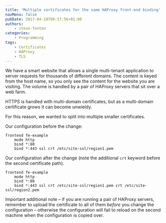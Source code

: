 ```yaml
---
title: 'Multiple certificates for the same HAProxy front-end binding'
navMenu: false
pubDate: 2017-04-28T09:57:56+01:00
authors:
    - steve-fenton
categories:
    - Programming
tags:
    - Certificates
    - HAProxy
    - TLS
---
```


We have a smart website that allows a single mutli-tenant application to server requests for thousands of different domains. The content is keyed from the host name, so you only see the content for the website you are visiting. The volume is handled by a pair of HAProxy servers that sit over a web farm.

HTTPS is handled with multi-domain certificates, but as a multi-domain certificate grows it can become unwieldy.

For this reason, we wanted to split into multiple smaller certificates.

Our configuration before the change:

```
frontend fe-example
    mode http
    bind *:80
    bind *:443 ssl crt /etc/site-ssl/region1.pem
```

Our configuration after the change (note the additional `crt` keyword before the second certificate path).

```
frontend fe-example
    mode http
    bind *:80
    bind *:443 ssl crt /etc/site-ssl/region1.pem crt /etc/site-ssl/region2.pem
```

Important additional note – if you are running a pair of HAProxy servers, remember to upload the certificate to all of them *before* you change the configuration – otherwise the configuration will fail to reload on the second machine when the configuration is copied over.